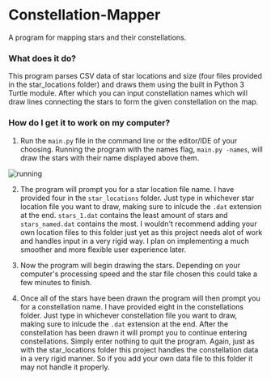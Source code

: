 # Constellation-Mapper
A program for mapping stars and their constellations.

### What does it do?
This program parses CSV data of star locations and size (four files provided in the star_locations folder) and draws them using the built in Python 3 Turtle module. After which you can input constellation names which will draw lines connecting the stars to form the given constellation on the map.

### How do I get it to work on my computer?

1. Run the `main.py` file in the command line or the editor/IDE of your choosing. Running the program with the names flag, `main.py -names`, will draw the stars with their name displayed above them.

![running](https://user-images.githubusercontent.com/63391309/86694066-e0922b80-bfd0-11ea-947f-fc290bf439ce.gif)

2. The program will prompt you for a star location file name. I have provided four in the `star_locations` folder. Just type in whichever star location file you want to draw, making sure to inlcude the `.dat` extension at the end. `stars_1.dat` contains the least amount of stars and `stars_named.dat` contains the most. I wouldn't recommend adding your own location files to this folder just yet as this project needs alot of work and handles input in a very rigid way. I plan on implementing a much smoother and more flexible user experience later.

3. Now the program will begin drawing the stars. Depending on your computer's processing speed and the star file chosen this could take a few minutes to finish.

4. Once all of the stars have been drawn the program will then prompt you for a constellation name. I have provided eight in the constellations folder. Just type in whichever constellation file you want to draw, making sure to inlcude the `.dat` extension at the end. After the constellation has been drawn it will prompt you to continue entering constellations. Simply enter nothing to quit the program. Again, just as with the star_locations folder this project handles the constellation data in a very rigid manner. So if you add your own data file to this folder it may not handle it properly.

